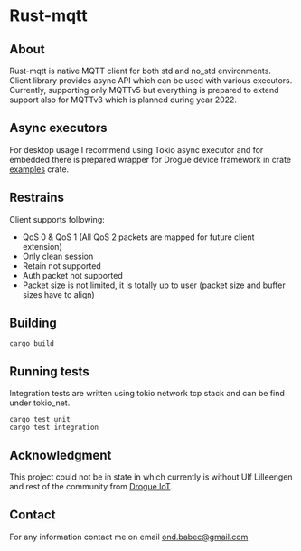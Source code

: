 # Rust-mqtt
## About
Rust-mqtt is native MQTT client for both std and no_std environments.
Client library provides async API which can be used with various executors.
Currently, supporting only MQTTv5 but everything is prepared to extend support also
for MQTTv3 which is planned during year 2022.

## Async executors
For desktop usage I recommend using Tokio async executor and for embedded there is prepared wrapper for Drogue device
framework in crate [examples](examples/drogue) crate.

## Restrains
Client supports following:
- QoS 0 & QoS 1 (All QoS 2 packets are mapped for future client extension)
- Only clean session
- Retain not supported
- Auth packet not supported
- Packet size is not limited, it is totally up to user (packet size and buffer sizes have to align)

## Building
```
cargo build
```

## Running tests
Integration tests are written using tokio network tcp stack and can be find under tokio_net.
```
cargo test unit
cargo test integration
```

## Acknowledgment
This project could not be in state in which currently is without Ulf Lilleengen and rest of the community
from [Drogue IoT](https://github.com/drogue-iot).

## Contact
For any information contact me on email <ond.babec@gmail.com>